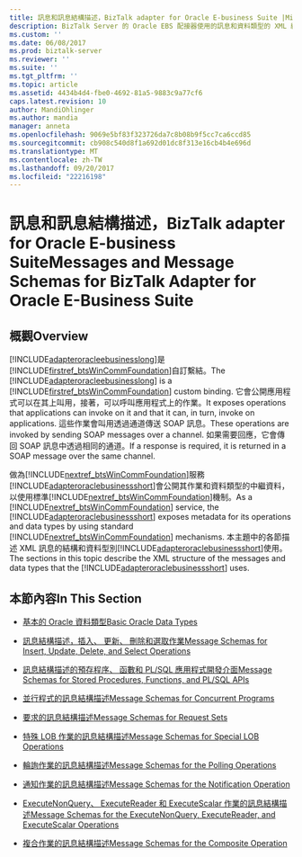 ```yaml
---
title: 訊息和訊息結構描述，BizTalk adapter for Oracle E-business Suite |Microsoft 文件
description: BizTalk Server 的 Oracle EBS 配接器使用的訊息和資料類型的 XML 結構
ms.custom: ''
ms.date: 06/08/2017
ms.prod: biztalk-server
ms.reviewer: ''
ms.suite: ''
ms.tgt_pltfrm: ''
ms.topic: article
ms.assetid: 4434b4d4-fbe0-4692-81a5-9883c9a77cf6
caps.latest.revision: 10
author: MandiOhlinger
ms.author: mandia
manager: anneta
ms.openlocfilehash: 9069e5bf83f323726da7c8b08b9f5cc7ca6ccd85
ms.sourcegitcommit: cb908c540d8f1a692d01dc8f313e16cb4b4e696d
ms.translationtype: MT
ms.contentlocale: zh-TW
ms.lasthandoff: 09/20/2017
ms.locfileid: "22216198"
---
```

# <a name="messages-and-message-schemas-for-biztalk-adapter-for-oracle-e-business-suite"></a><span data-ttu-id="57f28-103">訊息和訊息結構描述，BizTalk adapter for Oracle E-business Suite</span><span class="sxs-lookup"><span data-stu-id="57f28-103">Messages and Message Schemas for BizTalk Adapter for Oracle E-Business Suite</span></span>

## <a name="overview"></a><span data-ttu-id="57f28-104">概觀</span><span class="sxs-lookup"><span data-stu-id="57f28-104">Overview</span></span>
<span data-ttu-id="57f28-105">[!INCLUDE[adapteroracleebusinesslong](../../includes/adapteroracleebusinesslong-md.md)]是[!INCLUDE[firstref_btsWinCommFoundation](../../includes/firstref-btswincommfoundation-md.md)]自訂繫結。</span><span class="sxs-lookup"><span data-stu-id="57f28-105">The [!INCLUDE[adapteroracleebusinesslong](../../includes/adapteroracleebusinesslong-md.md)] is a [!INCLUDE[firstref_btsWinCommFoundation](../../includes/firstref-btswincommfoundation-md.md)] custom binding.</span></span> <span data-ttu-id="57f28-106">它會公開應用程式可以在其上叫用，接著，可以呼叫應用程式上的作業。</span><span class="sxs-lookup"><span data-stu-id="57f28-106">It exposes operations that applications can invoke on it and that it can, in turn, invoke on applications.</span></span> <span data-ttu-id="57f28-107">這些作業會叫用透過通道傳送 SOAP 訊息。</span><span class="sxs-lookup"><span data-stu-id="57f28-107">These operations are invoked by sending SOAP messages over a channel.</span></span> <span data-ttu-id="57f28-108">如果需要回應，它會傳回 SOAP 訊息中透過相同的通道。</span><span class="sxs-lookup"><span data-stu-id="57f28-108">If a response is required, it is returned in a SOAP message over the same channel.</span></span>  
  
 <span data-ttu-id="57f28-109">做為[!INCLUDE[nextref_btsWinCommFoundation](../../includes/nextref-btswincommfoundation-md.md)]服務[!INCLUDE[adapteroraclebusinessshort](../../includes/adapteroraclebusinessshort-md.md)]會公開其作業和資料類型的中繼資料，以使用標準[!INCLUDE[nextref_btsWinCommFoundation](../../includes/nextref-btswincommfoundation-md.md)]機制。</span><span class="sxs-lookup"><span data-stu-id="57f28-109">As a [!INCLUDE[nextref_btsWinCommFoundation](../../includes/nextref-btswincommfoundation-md.md)] service, the [!INCLUDE[adapteroraclebusinessshort](../../includes/adapteroraclebusinessshort-md.md)] exposes metadata for its operations and data types by using standard [!INCLUDE[nextref_btsWinCommFoundation](../../includes/nextref-btswincommfoundation-md.md)] mechanisms.</span></span> <span data-ttu-id="57f28-110">本主題中的各節描述 XML 訊息的結構和資料型別[!INCLUDE[adapteroraclebusinessshort](../../includes/adapteroraclebusinessshort-md.md)]使用。</span><span class="sxs-lookup"><span data-stu-id="57f28-110">The sections in this topic describe the XML structure of the messages and data types that the [!INCLUDE[adapteroraclebusinessshort](../../includes/adapteroraclebusinessshort-md.md)] uses.</span></span>  
  
## <a name="in-this-section"></a><span data-ttu-id="57f28-111">本節內容</span><span class="sxs-lookup"><span data-stu-id="57f28-111">In This Section</span></span>  
  
-   [<span data-ttu-id="57f28-112">基本的 Oracle 資料類型</span><span class="sxs-lookup"><span data-stu-id="57f28-112">Basic Oracle Data Types</span></span>](../../adapters-and-accelerators/adapter-oracle-ebs/basic-oracle-data-types2.md)  
  
-   [<span data-ttu-id="57f28-113">訊息結構描述，插入、 更新、 刪除和選取作業</span><span class="sxs-lookup"><span data-stu-id="57f28-113">Message Schemas for Insert, Update, Delete, and Select Operations</span></span>](../../adapters-and-accelerators/adapter-oracle-ebs/message-schemas-for-insert-update-delete-and-select-operations.md)  
  
-   [<span data-ttu-id="57f28-114">訊息結構描述的預存程序、 函數和 PL/SQL 應用程式開發介面</span><span class="sxs-lookup"><span data-stu-id="57f28-114">Message Schemas for Stored Procedures, Functions, and PL/SQL APIs</span></span>](../../adapters-and-accelerators/adapter-oracle-ebs/message-schemas-for-stored-procedures-functions-and-pl-sql-apis.md)  
  
-   [<span data-ttu-id="57f28-115">並行程式的訊息結構描述</span><span class="sxs-lookup"><span data-stu-id="57f28-115">Message Schemas for Concurrent Programs</span></span>](../../adapters-and-accelerators/adapter-oracle-ebs/message-schemas-for-concurrent-programs.md)  
  
-   [<span data-ttu-id="57f28-116">要求的訊息結構描述</span><span class="sxs-lookup"><span data-stu-id="57f28-116">Message Schemas for Request Sets</span></span>](../../adapters-and-accelerators/adapter-oracle-ebs/message-schemas-for-request-sets.md)  
  
-   [<span data-ttu-id="57f28-117">特殊 LOB 作業的訊息結構描述</span><span class="sxs-lookup"><span data-stu-id="57f28-117">Message Schemas for Special LOB Operations</span></span>](../../adapters-and-accelerators/adapter-oracle-ebs/message-schemas-for-special-lob-operations1.md)  
  
-   [<span data-ttu-id="57f28-118">輪詢作業的訊息結構描述</span><span class="sxs-lookup"><span data-stu-id="57f28-118">Message Schemas for the Polling Operations</span></span>](../../adapters-and-accelerators/adapter-oracle-ebs/message-schemas-for-the-polling-operations1.md)  
  
-   [<span data-ttu-id="57f28-119">通知作業的訊息結構描述</span><span class="sxs-lookup"><span data-stu-id="57f28-119">Message Schemas for the Notification Operation</span></span>](../../adapters-and-accelerators/adapter-oracle-ebs/message-schemas-for-the-notification-operation2.md)  
  
-   [<span data-ttu-id="57f28-120">ExecuteNonQuery、 ExecuteReader 和 ExecuteScalar 作業的訊息結構描述</span><span class="sxs-lookup"><span data-stu-id="57f28-120">Message Schemas for the ExecuteNonQuery, ExecuteReader, and ExecuteScalar Operations</span></span>](../../adapters-and-accelerators/adapter-oracle-ebs/executenonquery-executereader-and-executescalar-message-schemas.md)  
  
-   [<span data-ttu-id="57f28-121">複合作業的訊息結構描述</span><span class="sxs-lookup"><span data-stu-id="57f28-121">Message Schemas for the Composite Operation</span></span>](../../adapters-and-accelerators/adapter-oracle-ebs/message-schemas-for-the-composite-operation1.md)  
  
